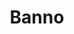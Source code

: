 ---
git: https://github.com/banno
linkedin: https://linkedin.com/company/banno
logohandle: banno
sort: banno
title: Banno
twitter: https://x.com/bannoJHA
website: https://banno.com/
---